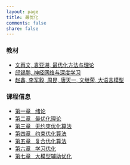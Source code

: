 ```yaml
---
layout: page
title: 最优化
comments: false
share: false
---
```




### 教材
* <a href="http://faculty.bicmr.pku.edu.cn/~wenzw/optbook.html" class="textlink" target="_blank"> 文再文, 袁亚湘, 最优化方法与理论 </a><br>
* <a href="https://nndl.github.io/" class="textlink" target="_blank"> 邱锡鹏, 神经网络与深度学习 </a><br>
* <a href="https://llmbook-zh.github.io/" class="textlink" target="_blank"> 赵鑫, 李军毅, 周昆, 唐天一, 文继荣, 大语言模型 </a><br>



### 课程信息 
* <a href="../chinese/OPT/绪论.pdf" class="textlink" target="_blank">  第一章 &nbsp;  绪论<br>
* <a href="../chinese/OPT/最优化理论.pdf" class="textlink" target="_blank">  第二章 &nbsp;  最优化理论<br>
* <a href="../chinese/OPT/无约束优化算法.pdf" class="textlink" target="_blank">  第三章 &nbsp;  无约束优化算法<br>
* <a href="../chinese/OPT/约束优化算法.pdf" class="textlink" target="_blank">  第四章 &nbsp;  约束优化算法<br>
* <a href="../chinese/OPT/复合优化算法.pdf" class="textlink" target="_blank">  第五章 &nbsp;  复合优化算法<br>
* <a href="../chinese/OPT/学习优化.pdf" class="textlink" target="_blank">  第六章 &nbsp;  学习优化<br>
* <a href="../chinese/OPT/大模型辅助优化.pdf" class="textlink" target="_blank">  第七章 &nbsp;  大模型辅助优化<br>


